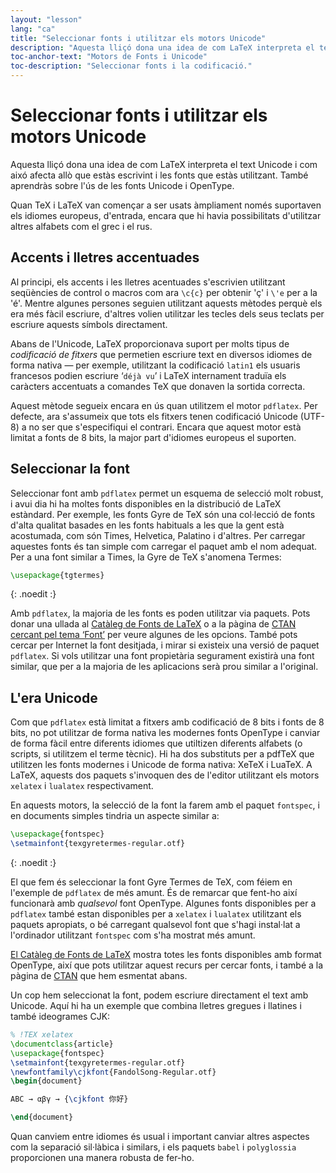 ```yaml
---
layout: "lesson"
lang: "ca"
title: "Seleccionar fonts i utilitzar els motors Unicode"
description: "Aquesta lliçó dona una idea de com LaTeX interpreta el text Unicode i com aixó afecta allò que estàs escrivint i les fonts que estàs utilitzant. També aprendràs sobre l'ús de les fonts Unicode i OpenType."
toc-anchor-text: "Motors de Fonts i Unicode"
toc-description: "Seleccionar fonts i la codificació."
---
```


# Seleccionar fonts i utilitzar els motors Unicode

<span
  class="summary">Aquesta lliçó dona una idea de com LaTeX interpreta el text Unicode i com aixó afecta allò que estàs escrivint i les fonts que estàs utilitzant. També aprendràs sobre l'ús de les fonts Unicode i OpenType.</span>

Quan TeX i LaTeX van començar a ser usats àmpliament només suportaven els idiomes europeus, d'entrada, encara que hi havia possibilitats d'utilitzar altres alfabets com el grec i el rus.

## Accents i lletres accentuades

Al principi, els accents i les lletres acentuades s'escrivien utilitzant seqüències de control o macros com ara `\c{c}` per obtenir 'ç' i `\'e` per a la 'é'. Mentre algunes persones seguien utilitzant aquests mètodes perquè els era més fàcil escriure, d'altres volien utilitzar les tecles dels seus teclats per escriure aquests símbols directament.

Abans de l'Unicode, LaTeX proporcionava suport per molts tipus de *codificació de fitxers* que permetien escriure text en diversos idiomes de forma nativa — per exemple, utilitzant la codificació `latin1` els usuaris francesos podien escriure ‘`déjà vu`’ i LaTeX internament traduïa els caràcters accentuats a comandes TeX que donaven la sortida correcta.

Aquest mètode segueix encara en ús quan utilitzem el motor `pdflatex`. Per defecte, ara s'assumeix que tots els fitxers tenen codificació Unicode (UTF-8) a no ser que s'especifiqui el contrari. Encara que aquest motor està limitat a fonts de 8 bits, la major part d'idiomes europeus el suporten.

## Seleccionar la font

Seleccionar font amb `pdflatex` permet un esquema de selecció molt robust, i avui dia hi ha moltes fonts disponibles en la distribució de LaTeX estàndard. Per exemple, les fonts Gyre de TeX són una col·lecció de fonts d'alta qualitat basades en les fonts habituals a les que la gent està acostumada, com són Times, Helvetica, Palatino i d'altres. Per carregar aquestes fonts és tan simple com carregar el paquet amb el nom adequat. Per a una font similar a Times, la Gyre de TeX s'anomena Termes:

```latex
\usepackage{tgtermes}
```
{: .noedit :}

Amb `pdflatex`, la majoria de les fonts es poden utilitzar via paquets. Pots donar una ullada al [Catàleg de Fonts de LaTeX](https://www.tug.org/FontCatalogue/) o a la pàgina de [CTAN cercant pel tema ‘Font’](https://www.ctan.org/topic/font) per veure algunes de les opcions. També pots cercar per Internet la font desitjada, i mirar si existeix una versió de paquet `pdflatex`. Si vols utilitzar una font propietària segurament existirà una font similar, que per a la majoria de les aplicacions serà prou similar a l'original.

## L'era Unicode

Com que `pdflatex` està limitat a fitxers amb codificació de 8 bits i fonts de 8 bits, no pot utilitzar de forma nativa les modernes fonts OpenType i canviar de forma fàcil entre diferents idiomes que utiltizen diferents alfabets (o scripts, si utilitzem el terme tècnic). Hi ha dos substituts per a pdfTeX que utilitzen les fonts modernes i Unicode de forma nativa: XeTeX i LuaTeX. A LaTeX, aquests dos paquets s'invoquen des de l'editor utilitzant els motors `xelatex` i `lualatex` respectivament.

En aquests motors, la selecció de la font la farem amb el paquet `fontspec`, i en documents simples tindria un aspecte similar a:

```latex
\usepackage{fontspec}
\setmainfont{texgyretermes-regular.otf}
```
{: .noedit :}

El que fem és seleccionar la font Gyre Termes de TeX, com féiem en l'exemple de `pdflatex` de més amunt. És de remarcar que fent-ho així funcionarà amb *qualsevol* font OpenType. Algunes fonts disponibles per a `pdflatex` també estan disponibles per a `xelatex` i `lualatex` utilitzant els paquets apropiats, o bé carregant qualsevol font que s'hagi instal·lat a l'ordinador utilitzant `fontspec` com s'ha mostrat més amunt.

[El Catàleg de Fonts de LaTeX](https://www.tug.org/FontCatalogue/) mostra totes les fonts disponibles amb format OpenType, així que pots utilitzar aquest recurs per cercar fonts, i també a la pàgina de [CTAN](https://www.ctan.org/topic/font) que hem esmentat abans.

Un cop hem seleccionat la font, podem escriure directament el text amb Unicode. Aquí hi ha un exemple que combina lletres gregues i llatines i també ideogrames CJK:

```latex
% !TEX xelatex
\documentclass{article}
\usepackage{fontspec}
\setmainfont{texgyretermes-regular.otf}
\newfontfamily\cjkfont{FandolSong-Regular.otf}
\begin{document}

ABC → αβγ → {\cjkfont 你好}

\end{document}
```

<p class="hint">Quan canviem entre idiomes és usual i important canviar altres aspectes com la separació sil·làbica i similars, i els paquets <code>babel</code> i <code>polyglossia</code> proporcionen una manera robusta de fer-ho.</p>

